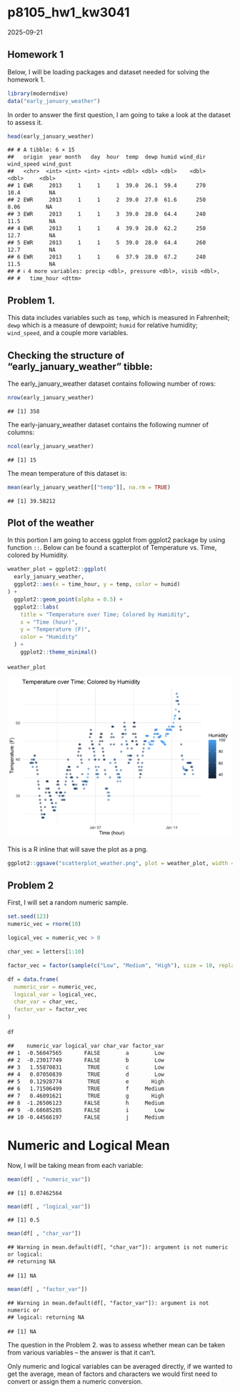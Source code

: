 p8105_hw1_kw3041
================
2025-09-21

## Homework 1

Below, I will be loading packages and dataset needed for solving the
homework 1.

``` r
library(moderndive)
data("early_january_weather")
```

In order to answer the first question, I am going to take a look at the
dataset to assess it.

``` r
head(early_january_weather)
```

    ## # A tibble: 6 × 15
    ##   origin  year month   day  hour  temp  dewp humid wind_dir wind_speed wind_gust
    ##   <chr>  <int> <int> <int> <int> <dbl> <dbl> <dbl>    <dbl>      <dbl>     <dbl>
    ## 1 EWR     2013     1     1     1  39.0  26.1  59.4      270      10.4         NA
    ## 2 EWR     2013     1     1     2  39.0  27.0  61.6      250       8.06        NA
    ## 3 EWR     2013     1     1     3  39.0  28.0  64.4      240      11.5         NA
    ## 4 EWR     2013     1     1     4  39.9  28.0  62.2      250      12.7         NA
    ## 5 EWR     2013     1     1     5  39.0  28.0  64.4      260      12.7         NA
    ## 6 EWR     2013     1     1     6  37.9  28.0  67.2      240      11.5         NA
    ## # ℹ 4 more variables: precip <dbl>, pressure <dbl>, visib <dbl>,
    ## #   time_hour <dttm>

## Problem 1.

This data includes variables such as `temp`, which is measured in
Fahrenheit; `dewp` which is a measure of dewpoint; `humid` for relative
humidity; `wind_speed`, and a couple more variables.

## Checking the structure of “early_january_weather” tibble:

The early_january_weather dataset contains following number of rows:

``` r
nrow(early_january_weather)
```

    ## [1] 358

The early-january_weather dataset contains the following numner of
columns:

``` r
ncol(early_january_weather)
```

    ## [1] 15

The mean temperature of this dataset is:

``` r
mean(early_january_weather[["temp"]], na.rm = TRUE)
```

    ## [1] 39.58212

## Plot of the weather

In this portion I am going to access ggplot from ggplot2 package by
using function `::`. Below can be found a scatterplot of Temperature
vs. Time, colored by Humidity.

``` r
weather_plot = ggplot2::ggplot(
  early_january_weather,
  ggplot2::aes(x = time_hour, y = temp, color = humid)
) +
  ggplot2::geom_point(alpha = 0.5) + 
  ggplot2::labs(
    title = "Temperature over Time; Colored by Humidity",
    x = "Time (hour)",
    y = "Temperature (F)",
    color = "Humidity"
  ) + 
    ggplot2::theme_minimal()

weather_plot
```

![](p8105_hw1_kw3041_files/figure-gfm/unnamed-chunk-6-1.png)<!-- -->

This is a R inline that will save the plot as a png.

``` r
ggplot2::ggsave("scatterplot_weather.png", plot = weather_plot, width = 10, height = 8)
```

## Problem 2

First, I will set a random numeric sample.

``` r
set.seed(123)
numeric_vec = rnorm(10)
```

``` r
logical_vec = numeric_vec > 0
```

``` r
char_vec = letters[1:10]
```

``` r
factor_vec = factor(sample(c("Low", "Medium", "High"), size = 10, replace = TRUE ))
```

``` r
df = data.frame(
  numeric_var = numeric_vec,
  logical_var = logical_vec,
  char_var = char_vec,
  factor_var = factor_vec
)

df
```

    ##    numeric_var logical_var char_var factor_var
    ## 1  -0.56047565       FALSE        a        Low
    ## 2  -0.23017749       FALSE        b        Low
    ## 3   1.55870831        TRUE        c        Low
    ## 4   0.07050839        TRUE        d        Low
    ## 5   0.12928774        TRUE        e       High
    ## 6   1.71506499        TRUE        f     Medium
    ## 7   0.46091621        TRUE        g       High
    ## 8  -1.26506123       FALSE        h     Medium
    ## 9  -0.68685285       FALSE        i        Low
    ## 10 -0.44566197       FALSE        j     Medium

# Numeric and Logical Mean

Now, I will be taking mean from each variable:

``` r
mean(df[ , "numeric_var"])
```

    ## [1] 0.07462564

``` r
mean(df[ , "logical_var"])
```

    ## [1] 0.5

``` r
mean(df[ , "char_var"])
```

    ## Warning in mean.default(df[, "char_var"]): argument is not numeric or logical:
    ## returning NA

    ## [1] NA

``` r
mean(df[ , "factor_var"])
```

    ## Warning in mean.default(df[, "factor_var"]): argument is not numeric or
    ## logical: returning NA

    ## [1] NA

The question in the Problem 2. was to assess whether mean can be taken
from various variables – the answer is that it can’t.

Only numeric and logical variables can be averaged directly, if we
wanted to get the average, mean of factors and characters we would first
need to convert or assign them a numeric conversion.
